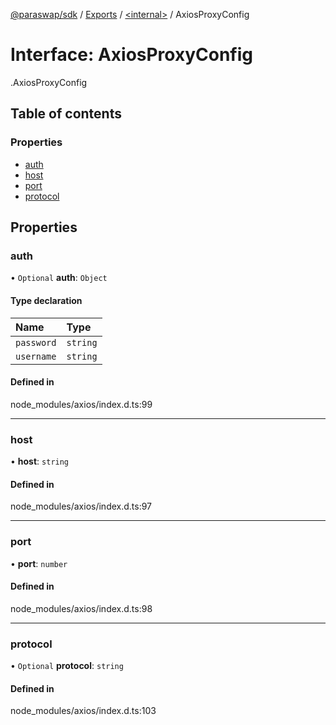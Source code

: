 [@paraswap/sdk](../README.md) / [Exports](../modules.md) / [<internal\>](../modules/internal_.md) / AxiosProxyConfig

# Interface: AxiosProxyConfig

[<internal>](../modules/internal_.md).AxiosProxyConfig

## Table of contents

### Properties

- [auth](internal_.AxiosProxyConfig.md#auth)
- [host](internal_.AxiosProxyConfig.md#host)
- [port](internal_.AxiosProxyConfig.md#port)
- [protocol](internal_.AxiosProxyConfig.md#protocol)

## Properties

### auth

• `Optional` **auth**: `Object`

#### Type declaration

| Name | Type |
| :------ | :------ |
| `password` | `string` |
| `username` | `string` |

#### Defined in

node_modules/axios/index.d.ts:99

___

### host

• **host**: `string`

#### Defined in

node_modules/axios/index.d.ts:97

___

### port

• **port**: `number`

#### Defined in

node_modules/axios/index.d.ts:98

___

### protocol

• `Optional` **protocol**: `string`

#### Defined in

node_modules/axios/index.d.ts:103
